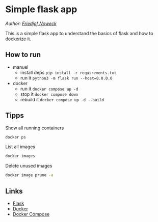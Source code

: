 # Simple flask app
_Author: [Friedjof Noweck](https://github.com/friedjof)_

This is a simple flask app to understand the basics of flask and how to dockerize it.

## How to run
* manuel
    * install deps `pip install -r requirements.txt`
    * run it `python3 -m flask run --host=0.0.0.0`
* docker
    * run it `docker compose up -d`
    * stop it `docker compose down`
    * rebuild it `docker compose up -d --build`

## Tipps
Show all running containers
```bash
docker ps
```
List all images
```bash
docker images
```
Delete unused images
```bash
docker image prune -a
```

## Links
* [Flask](https://flask.palletsprojects.com/en/2.0.x/)
* [Docker](https://www.docker.com/)
* [Docker Compose](https://docs.docker.com/compose/)